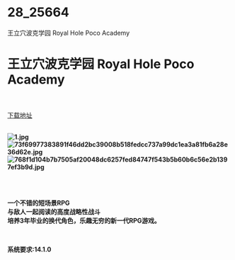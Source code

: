 # 28_25664
王立穴波克学园 Royal Hole Poco Academy
# 王立穴波克学园 Royal Hole Poco Academy
 <br/></br>
[下载地址](https://www.switch520.cc/article/25664 "下载地址")
<br/></br>

<p><strong><img title="1.jpg" src="https://www.switch520.cc/muke_img/2021_12_17_2cc5f13519ed5.jpg" alt="1.jpg"></strong><br>
<strong><img title="73f69977383891f46dd2bc39008b518fedcc737a99dc1ea3a81fb6a28e36d62e.jpg" src="https://www.switch520.cc/muke_img/2021_12_17_7a0aa794d96fe.jpg" alt="73f69977383891f46dd2bc39008b518fedcc737a99dc1ea3a81fb6a28e36d62e.jpg"></strong><br>
<strong><img title="768f1d104b7b7505af20048dc6257fed84747f543b5b60b6c56e2b1397ef3b9d.jpg" src="https://www.switch520.cc/muke_img/2021_12_17_297d7cb8fb17c.jpg" alt="768f1d104b7b7505af20048dc6257fed84747f543b5b60b6c56e2b1397ef3b9d.jpg">&nbsp;</strong></p>
<p>&nbsp;</p>
<p><strong>一个不错的短场景RPG</strong><br>
<strong>与敌人一起阅读的高度战略性战斗</strong><br>
<strong>培养3年毕业的换代角色，乐趣无穷的新一代RPG游戏。</strong></p>
<p>&nbsp;</p>
<p><strong>系统要求:14.1.0</strong></p>



<p>&nbsp;</p>
